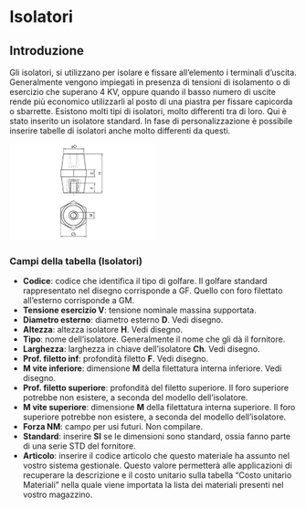 # Isolatori

## Introduzione
Gli isolatori, si utilizzano per isolare e fissare all’elemento i terminali d’uscita.
Generalmente vengono impiegati in presenza di tensioni di isolamento o di esercizio che superano 4 KV, oppure quando il basso numero di uscite rende più economico utilizzarli al posto di una piastra per fissare capicorda o sbarrette. Esistono molti tipi di isolatori, molto differenti tra di loro. Qui è stato inserito un isolatore standard. In fase di personalizzazione è possibile inserire tabelle di isolatori anche molto differenti da questi.


<img src="img/Isolatori.jpg" height="170px">

### Campi della tabella (Isolatori)

- **Codice**: codice che identifica il tipo di golfare. Il golfare standard rappresentato nel disegno corrisponde a GF. 
Quello con foro filettato all’esterno corrisponde a GM.
- **Tensione esercizio V**: tensione nominale massina supportata.
- **Diametro esterno**: diametro esterno **D**. Vedi disegno.
- **Altezza**: altezza isolatore **H**. Vedi disegno.
- **Tipo**: nome dell’isolatore. Generalmente il nome che gli dà il fornitore.
- **Larghezza**: larghezza in chiave dell’isolatore **Ch**. Vedi disegno.
- **Prof. filetto inf**: profondità filetto **F**. Vedi disegno.
- **M vite inferiore**: dimensione **M** della filettatura interna inferiore. Vedi disegno.
- **Prof. filetto superiore**: profondità del filetto superiore. Il foro superiore potrebbe non esistere, a seconda del modello dell’isolatore.
- **M vite superiore**: dimensione **M** della filettatura interna superiore. Il foro superiore potrebbe non esistere, a seconda del modello dell’isolatore.
- **Forza NM**: campo per usi futuri. Non compilare.
- **Standard**: inserire **SI** se le dimensioni sono standard, ossia fanno parte di una serie STD del fornitore.
- **Articolo**: inserire il codice articolo che questo materiale ha assunto nel vostro sistema gestionale. Questo valore permetterà alle applicazioni di recuperare la descrizione e il costo unitario sulla tabella “Costo unitario Materiali” nella quale viene importata la lista dei materiali presenti nel vostro magazzino.
